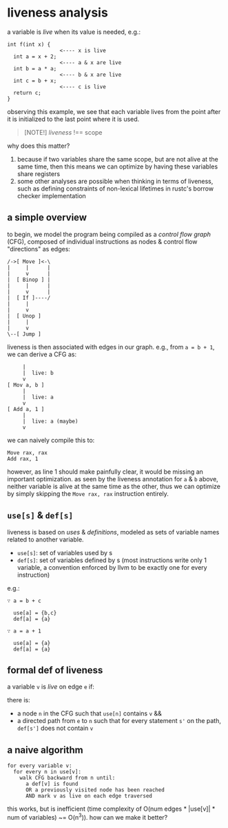 # liveness analysis

a variable is _live_ when its value is needed, e.g.:

```
int f(int x) {
                 <---- x is live
  int a = x + 2;
                 <---- a & x are live
  int b = a * a;
                 <---- b & x are live
  int c = b + x;
                 <---- c is live
  return c;
}
```

observing this example, we see that each variable lives from the point after it
is initialized to the last point where it is used.

> [NOTE!] _liveness_ !== scope

why does this matter?

1. because if two variables share the same scope, but are not alive at the same
   time, then this means we can optimize by having these variables share
   registers
2. some other analyses are possible when thinking in terms of liveness, such as
   defining constraints of non-lexical lifetimes in rustc's borrow checker
   implementation

## a simple overview

to begin, we model the program being compiled as a _control flow graph_ (CFG),
composed of individual instructions as nodes & control flow "directions" as
edges:

```
/->[ Move ]<-\
|     |      |
|     v      |
|  [ Binop ] |
|     |      |
|     v      |
|  [ If ]----/
|     |
|     v
|  [ Unop ]
|     |
|     v
\--[ Jump ]
```

liveness is then associated with edges in our graph. e.g., from `a = b + 1`, we
can derive a CFG as:

```
     |
     |  live: b
     v
[ Mov a, b ]
     |
     |  live: a
     v
[ Add a, 1 ]
     |
     |  live: a (maybe)
     v
```

we can naively compile this to:

```
Move rax, rax
Add rax, 1
```

however, as line 1 should make painfully clear, it would be missing an
important optimization. as seen by the liveness annotation for `a` & `b` above,
neither variable is alive at the same time as the other, thus we can optimize
by simply skipping the `Move rax, rax` instruction entirely.

## `use[s]` & `def[s]`

liveness is based on _uses_ & _definitions_, modeled as sets of variable names related to another variable.

- `use[s]`: set of variables used by s
- `def[s]`: set of variables defined by s
  (most instructions write only 1 variable, a convention enforced by llvm to be
  exactly one for every instruction)

e.g.:

```
∵ a = b + c

  use[a] = {b,c}
  def[a] = {a}

∵ a = a + 1

  use[a] = {a}
  def[a] = {a}
```

## formal def of liveness

a variable `v` is _live_ on edge `e` if:

there is:

- a node `n` in the CFG such that `use[n]` contains `v` &&
- a directed path from `e` to `n` such that for every statement `s'` on the
  path, `def[s']` does not contain `v`

## a naive algorithm

```
for every variable v:
  for every n in use[v]:
    walk CFG backward from n until:
      a def[v] is found
      OR a previously visited node has been reached
      AND mark v as live on each edge traversed
```

this works, but is inefficient (time complexity of O(num edges * |use[v]| * num
of variables) ~= O(n<sup>3</sup>)). how can we make it better?
